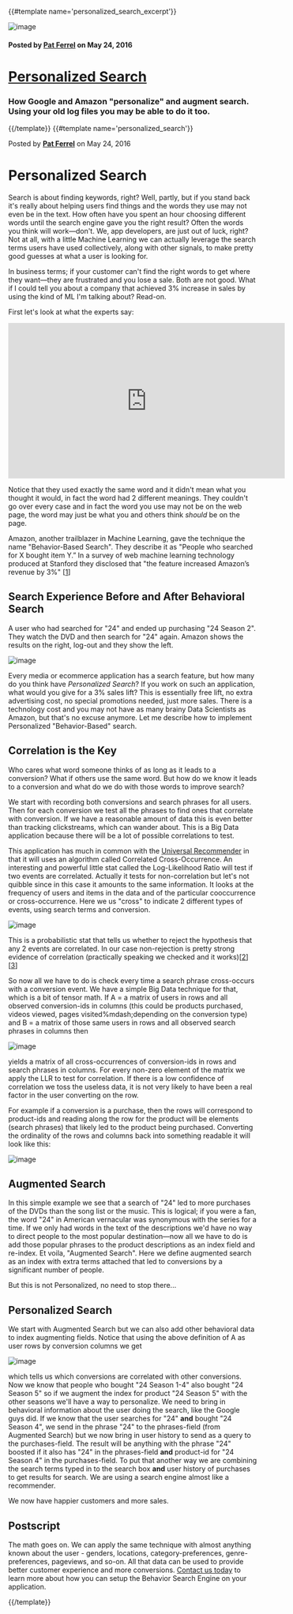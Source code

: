 {{#template name='personalized_search_excerpt'}}

![image](/blog/images/behavioral-search-220x220.png)

#### Posted by [**Pat Ferrel**](mailto:pat@actionml.com) on May 24, 2016

# [Personalized Search](/blog/{{template}})

### How Google and Amazon "personalize" and augment search. Using your old log files you may be able to do it too.  

{{/template}}
{{#template name='personalized_search'}}

Posted by [**Pat Ferrel**](mailto:pat@actionml.com) on May 24, 2016
# Personalized Search

Search is about finding keywords, right? Well, partly, but if you stand back it's really about helping users find things and the words they use may not even be in the text. How often have you spent an hour choosing different words until the search engine gave you the right result? Often the words you think will work&mdash;don't. We, app developers, are just out of luck, right? Not at all, with a little Machine Learning we can actually leverage the search terms users have used collectively, along with other signals, to make pretty good guesses at what a user is looking for.

In business terms; if your customer can't find the right words to get where they want&mdash;they are frustrated and you lose a sale. Both are not good. What if I could tell you about a company that achieved 3% increase in sales by using the kind of ML I'm talking about? Read-on.

First let's look at what the experts say:

<iframe width="560" height="315" src="https://www.youtube.com/embed/EKuG2M6R4VM" frameborder="0" allowfullscreen></iframe>

Notice that they used exactly the same word and it didn't mean what you thought it would, in fact the word had 2 different meanings. They couldn't go over every case and in fact the word you use may not be on the web page, the word may just be what you and others think *should* be on the page.

Amazon, another trailblazer in Machine Learning, gave the technique the name "Behavior-Based Search". They describe it as "People who searched for X bought item Y.” In a survey of web machine learning technology produced at Stanford they disclosed that "the feature increased Amazon’s revenue by 3%" [[1](http://ai.stanford.edu/~ronnyk/2009controlledExperimentsOnTheWebSurvey.pdf)]

## Search Experience Before and After Behavioral Search

A user who had searched for "24" and ended up purchasing "24 Season 2". They watch the DVD and then search for "24" again. Amazon shows the results on the right, log-out and they show the left.

![image](/blog/images/behavioral-search-1000x482.png)

Every media or ecommerce application has a search feature, but how many do you think have *Personalized Search*? If you work on such an application, what would you give for a 3% sales lift? This is essentially free lift, no extra advertising cost, no special promotions needed, just more sales. There is a technology cost and you may not have as many brainy Data Scientists as Amazon, but that's no excuse anymore. Let me describe how to implement Personalized "Behavior-Based" search.

## Correlation is the Key

Who cares what word someone thinks of as long as it leads to a conversion? What if  others use the same word. But how do we know it leads to a conversion and what do we do with those words to improve search?

We start with recording both conversions and search phrases for all users. Then for each conversion we test all the phrases to find ones that correlate with conversion. If we have a reasonable amount of data this is even better than tracking clickstreams, which can wander about. This is a Big Data application because there will be a lot of possible correlations to test.

This application has much in common with the [Universal Recommender](/docs/ur) in that it will uses an algorithm called Correlated Cross-Occurrence. An interesting and powerful little stat called the Log-Likelihood Ratio will test if two events are correlated. Actually it tests for non-correlation but let's not quibble since in this case it amounts to the same information. It looks at the frequency of users and items in the data and of the particular cooccurrence or cross-occurrence. Here we us "cross" to indicate 2 different types of events, using search terms and conversion.

![image](/blog/images/llr-equation-400x73.png)

This is a probabilistic stat that tells us whether to reject the hypothesis that any 2 events are correlated. In our case non-rejection is pretty strong evidence of correlation (practically speaking we checked and it works)[[2](https://www.mapr.com/practical-machine-learning)][[3](https://www.google.com/url?sa=t&rct=j&q=&esrc=s&source=web&cd=3&cad=rja&uact=8&ved=0ahUKEwjVk5r20fPMAhUX6GMKHYPnCwcQtwIIMTAC&url=https%3A%2F%2Fwww.youtube.com%2Fwatch%3Fv%3DTn5y2i_MqQ8&usg=AFQjCNFU2iMTOPWKBthCR82Vak_uCxONpA)]

So now all we have to do is check every time a search phrase cross-occurs with a conversion event. We have a simple Big Data technique for that, which is a bit of tensor math. If A = a matrix of users in rows and all observed conversion-ids in columns (this could be products purchased, videos viewed, pages visited%mdash;depending on the conversion type) and B = a matrix of those same users in rows and all observed search phrases in columns then 

![image](/blog/images/atb-80x40.png)

yields a matrix of all cross-occurrences of conversion-ids in rows and search phrases in columns. For every non-zero element of the matrix we apply the LLR to test for correlation. If there is a low confidence of correlation we toss the useless data, it is not very likely to have been a real factor in the user converting on the row. 

For example if a conversion is a purchase, then the rows will correspond to product-ids and reading along the row for the product will be elements (search phrases) that likely led to the product being purchased. Converting the ordinality of the rows and columns back into something readable it will look like this:

![image](/blog/images/atb-text-700x131.png)

## Augmented Search

In this simple example we see that a search of "24" led to more purchases of the DVDs than the song list or the music. This is logical; if you were a fan, the word "24" in American vernacular was synonymous with the series for a time. If we only had words in the text of the descriptions we'd have no way to direct people to the most popular destination&mdash;now all we have to do is add those popular phrases to the product descriptions as an index field and re-index. Et voila, "Augmented Search". Here we define augmented search as an index with extra terms attached that led to conversions by a significant number of people.

But this is not Personalized, no need to stop there...

## Personalized Search

We start with Augmented Search but we can also add other behavioral data to index augmenting fields. Notice that using the above definition of A as user rows by  conversion columns we get

![image](/blog/images/ata-80x48.png)

which tells us which conversions are correlated with other conversions. Now we know that people who bought "24 Season 1-4" also bought "24 Season 5" so if we augment the index for product "24 Season 5" with the other seasons we'll have a way to personalize. We need to bring in behavioral information about the user doing the search, like the Google guys did. If we know that the user searches for "24" **and** bought "24 Season 4", we send in the phrase "24" to the phrases-field (from Augmented Search) but we now bring in user history to send as a query to the purchases-field. The result will be anything with the phrase "24" boosted if it also has "24" in the phrases-field **and**  product-id for "24 Season 4" in the purchases-field. To put that another way we are combining the search terms typed in to the search box **and** user history of purchases to get results for search. We are using a search engine almost like a recommender.

We now have happier customers and more sales.

## Postscript

The math goes on. We can apply the same technique with almost anything known about the user - genders, locations, category-preferences, genre-preferences, pageviews, and so-on. All that data can be used to provide better customer experience and more conversions. [Contact us today](http://actionml.com/#contact) to learn more about how you can setup the Behavior Search Engine on your application.

{{/template}}
